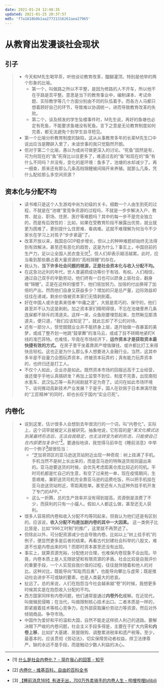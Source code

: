 ```yaml
---
date: 2021-01-24 12:48:35
updated: 2021-01-25 20:37:57
md5: 'f7a1818b0b1aa27721316261aea27965'
---
```


# 从教育出发漫谈社会现状

## 引子

> - 今天和M先生喝早茶，听他谈论教育改革，醍醐灌顶。特别是他举的两个形象的比喻。
>   - 第一个，叫做路之所以不平整，是因为修路的人不开车，所以他不在乎路是否平整。意思是当下的教育事业中，编制课本、考试命题、实际教学等几个方面分别由不同的队伍着手。而各方人马都只想着顾好自己的环节，导致难以协调统一，进而导致教育改革的失败。
>   - 第二个，谈及频发的学生坠楼事件时，M先生说，再好的鱼塘也必定有死鱼，不能要求鱼塘没有死鱼。言下之意是无论教育制度如何完善，都无法避免个别学生自寻短见。
> - 第一个比喻分析教育制度的缺陷，这从从事教育多年的长辈M先生口中说出应当是鞭辟入里了，未谙世事的我只觉豁然开朗。
> - 但对于第二个比喻，愚以为或尚可做更深入的讨论。“死鱼”固然是有，可为何现在的“鱼”死得比以往更多了，难道过去的“鱼”和现在的“鱼”有什么不同吗？并没有，变化的是环境：鱼多了，池塘的水却减少了。再一细查，原来还有那么几条高档锦鲤被间隔开来养殖。就那么几条，凭什么配给那么多空间资源？

## 资本化与分配不均

> - 读书难只是这个人生游戏中尚为初级的关卡。细数一个人由生到死的过程，不就是在“池塘”里竞争资源的过程吗，不就是一步步解决入户、教育、就业、职场、住房、医疗等难题吗？其中的每一步不是完全独立的，而是有后效性的：比如，如果在受教育阶段不展露出优势，就业就更为困难了，更别提什么住房难、看病难。这就不难理解为何当今不少家长在学习上对孩子“步步紧逼”了。
> - 改革开放以来，我国总GDP稳步增长，但以上的种种难题却始终无法得到有效解决，甚至还有恶化的趋势，这是为什么？事实上，中国目前的生产力，足以让全国人民衣食无忧[<sup>1</sup>](#refer-anchor-1)，但人们却表示越活越累。此时，应当看到那些霸占着大量资源的“高档锦鲤”的存在。
> - 我认为，**当下许多社会问题的根源，正是社会资本化与收入分配不均。**
> - 在这急功近利的年代，世人普遍把成功等价于有钱、有权。人们相信，通过自己双手的辛勤劳动，他们终有一日也可以跻身上层社会，翻身做“锦鲤”。正是在这样的憧憬下，他们倍加努力。加倍的付出换得了加倍的产出，然而他们自身又获益多少？增加的只是总产量，边际效益却往往在递减，剩余价值被资本家们无情剥削着。
> - 好在中国人或许是素来信奉“中庸之道”，大抵是乖巧的、保守的，他们甚至并不认为这是剥削。加之资本家们精明得很，不忘在池塘里养几条连屎都不排斥的清道夫。这样一来，众鱼刚要埋怨起来，忽然瞅见那清道夫，便只道，“我们应该知足了”，就此忘却了不公的对待。
> - 还有一部分人，惊觉兢兢业业并不能挤身上层，遂开始做一夜暴富的美梦，或成了整齐划一地跳“鼓掌舞”的准马云，或成了目不转睛地紧盯K线的准巴菲特。也难怪，毕竟在市场经济下，**运作资本才是获取资本最快捷有效的方式。** 在房子里干坐着靠房产增值赚钱，或许都比打工来得快且轻松。这也正是为什么那么多人想要进入金融行业。当然，这其中多半是不自量力企图玩弄资本，终被资本玩弄的；真有能力玩弄资本的，也终归还是打工人。
> - 不仅个人如此，企业亦是如此。既然资本市场的回报远高于工业经营，谁还傻乎乎地认真搞研发？再加上监管不到位、制度不完善，出现南阳水氢车、武汉弘芯等一系列闹剧就不足为奇了。试问在如此市场环境下，谈何推动高新技术产业发展？于是乎，国人在钦佩于日本淋漓尽致的“工匠精神”的同时，却也长叹于国内“实业已死”。

## 内卷化

> - 说到这里，估计很多人会想到去年很流行的一个词，叫“内卷化”。实际上，这个词早就被定义且被研究。抽象地说，它形容的是“*某文化模式达到某最终形态后，无法自我稳定，也无法转变为新的形态，只能使自己在内部更加复杂化*”[<sup>2</sup>](#refer-anchor-2)。要通俗地讲，我觉得马前卒在《睡前消息》中举的一个例子[<sup>3</sup>](#refer-anchor-3)就很恰当：
>   - “芝加哥郊区的亚马逊送货站附近出现一种奇观：树上挂满了手机。手机当然不是树上长出来的，而是亚马逊的特殊送货规则逼出来的。亚马逊要送货的时候，会优先考虑距离仓库比较近的司机。平时司机都是忙自己的生意，有空了过来抢一单，现在疫情期间，生意艰难，兼职送货司机完全靠亚马逊的运费吃饭，所以把手机挂在亚马逊送货站附近，零距离抢单。甚至还有人为这种外挂手机开发了专门的APP。” 
>   - 这么一折腾，总的生产效率并没有得到提高，资源倒是浪费了不少，而获利的只有一小撮人。假如人人都这么做，甚至还无人获利。
> - 很多人容易把内卷和收入分配不均等同起来，但我认为他们还是有区别的。应该说，**收入分配不均是加剧内卷的其中一大因素。** 这一类例子比比皆是，比如“996工时制”的推广，这里就不再赘述了。
> - 但除此以外，可分配资源减少也会导致内卷。比如以上“树上挂手机”的例子，便显然更多是后者的结果。再看古代封建社会科举的八股文，难道不也是内卷出来的吗？而那时资本甚至还没有出现。
> - 事实上，就算资源充裕，分配绝对合理，也难保内卷现象不会出现。毕竟，内卷本质上是人无限欲望和有限资源的矛盾。社会比较是自我评价的重要手段，一个人实现自我价值的过程，往往就伴随着和他人的对比。这种对比，既能导向“知耻而后勇”，也能导向攀比与虚荣；既是推动社会进步不可或缺的要素，也是人类最大的悲哀。
> - 扯远了。总的来说，人们在抱怨当今社会越来越“卷”的时候，我想更多时候其实是在抱怨收入分配的不均。
> - 西方国家同样有内卷问题，他们通常是通过**内卷外化**缓解。在近现代，叫做殖民侵略；在当代，叫做限制核心技术出口。二者本质是一样的，即紧握着技术等核心竞争力，在外部获取廉价劳动力等资源，然后对外倾销商品、争夺市场。
> - 中国作为爱好和平的温和大国，自然不能走这样损人利己的道路。要解决眼下严峻的内卷问题，社会主义手段多得是，主要在于扩大内需和**内卷上移**，比如扩大基建、房屋限购、调整累进税率和遗产税等。至少，最基本的，应该贯彻《劳动法》，切实保障劳动者权益，捍卫法律尊严。缺的永远不是手段，而是触动少数人利益的决心。

---

<div id="refer-anchor-1"></div>

- [1] [什么是社会内卷化？ - 简在我心的回答 - 知乎](https://www.zhihu.com/question/346195467/answer/1287373146)

<div id="refer-anchor-2"></div>

- [2] [内卷化 - 维基百科，自由的百科全书](https://zh.wikipedia.org/wiki/%E5%86%85%E5%8D%B7%E5%8C%96)

<div id="refer-anchor-3"></div>

- [3] [【睡前消息169】有进无出，700万外卖骑手的内卷人生 - 哔哩哔哩bilibili](https://www.bilibili.com/video/av627214923/)
